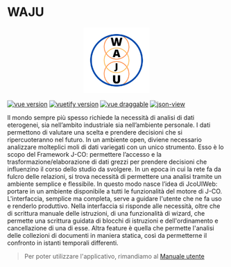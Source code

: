 # WAJU
<p align="center">
  <img alt="logo" src="https://github.com/ScarpelliniStefano/WAJU/blob/main/logo.png" width="30%"/>
  
</p>

[![vue version](https://img.shields.io/badge/Vue-2.6.11-brightgreen)](https://img.shields.io/badge/vue-2.6.11-brightgreen)
[![vuetify version](https://img.shields.io/badge/Vuetify-2.5.10-blue)](https://img.shields.io/badge/Vuetify-2.5.10-blue)
[![vue draggable](https://img.shields.io/badge/vue--draggable--resizable-2.3.0-orange)](https://img.shields.io/badge/vue--draggable--resizable-2.3.0-orange)
[![json-view](https://img.shields.io/badge/json--view-2.7.1-9933ff)](https://img.shields.io/badge/json--view-2.7.1-9933ff)

Il mondo sempre più spesso richiede la necessità di analisi di dati eterogenei, sia nell’ambito industriale sia nell’ambiente personale. I dati permettono di valutare
una scelta e prendere decisioni che si ripercuoteranno nel futuro. In un ambiente open, diviene necessario analizzare molteplici moli di dati variegati con un unico
strumento. Esso è lo scopo del Framework J-CO: permettere l’accesso e la trasformazione/elaborazione di dati grezzi per prendere decisioni che influenzino il corso
dello studio da svolgere. In un epoca in cui la rete fa da fulcro delle relazioni, si trova necessità di permettere una analisi tramite un ambiente semplice e flessibile. In questo modo nasce l’idea di JcoUIWeb: portare in un ambiente disponibile a tutti le funzionalità del motore di J-CO.  L'interfaccia, semplice ma completa, serve a guidare l'utente che ne fa uso e renderlo produttivo. Nella interfaccia si risponde alle necessità, oltre che di scrittura manuale delle istruzioni, di una funzionalità di wizard, che permette una scrittura guidata di blocchi di istruzioni e dell'ordinamento e cancellazione di una di esse. Altra feature è quella che permette l'analisi delle collezioni di documenti in maniera statica, così da permetterne il confronto in istanti temporali differenti.

> Per poter utilizzare l'applicativo, rimandiamo al [Manuale utente](https://github.com/ScarpelliniStefano/WAJU/releases/download/v1.0.0/Manuale.utente.WAJU.pdf)
